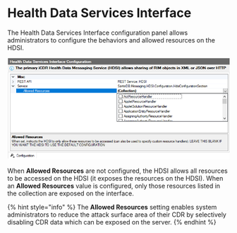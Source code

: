 # Health Data Services Interface

The Health Data Services Interface configuration panel allows administrators to configure the behaviors and allowed resources on the HDSI.&#x20;

![](<../../../../.gitbook/assets/image (434) (1) (1) (1) (1) (1) (1) (1) (1).png>)

When **Allowed Resources** are not configured, the HDSI allows all resources to be accessed on the HDSI (it exposes the resources on the HDSI). When an **Allowed Resources** value is configured, only those resources listed in the collection are exposed on the interface.&#x20;

{% hint style="info" %}
The **Allowed Resources** setting enables system administrators to reduce the attack surface area of their CDR by selectively disabling CDR data which can be exposed on the server.
{% endhint %}
